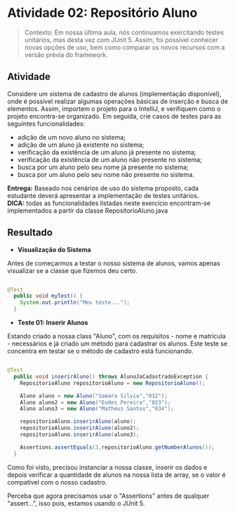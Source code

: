 <!--
<<<<<<< HEAD
# Processos-Testes-Software
Este repositório tem como objetivo registrar os meus aprendizados e as atividades executadas na disciplina de "Processos de Testes de Software" do meu 4° período.
=======
# sys-unicap

Sistema desenvolvido durante a Aula de Arquitetura em Camadas - Disciplina de Programação 3
Professor: Léuson da Silva
>>>>>>> 2dcd004 (Creating RepositorioAluno.java's Tests)
---> 

# Atividade 02: Repositório Aluno
> Contexto: Em nossa última aula, nós continuamos exercitando testes unitários, mas desta vez com JUnit 5. Assim, foi possível conhecer novas opções de uso, bem como comparar os novos recursos com a versão prévia do framework. 

## Atividade
Considere um sistema de cadastro de alunos (implementação disponível), onde é possível realizar algumas operações básicas de inserção e busca de elementos. Assim, importem o projeto para o IntelliJ, e verifiquem como o projeto encontra-se organizado. Em seguida, crie casos de testes para as seguintes funcionalidades:

- adição de um novo aluno no sistema;
- adição de um aluno já existente no sistema;
- verificação da existência de um aluno já presente no sistema;
- verificação da existência de um aluno não presente no sistema;
- busca por um aluno pelo seu nome já presente no sistema;
- busca por um aluno pelo seu nome não presente no sistema.

**Entrega:** Baseado nos cenários de uso do sistema proposto, cada estudante deverá apresentar a implementação de testes unitários. <br>
**DICA:** todas as funcionalidades listadas neste exercício encontram-se implementados a partir da classe RepositorioAluno.java

## Resultado

- **Visualização do Sistema**

Antes de começarmos a testar o nosso sistema de alunos, vamos apenas visualizar se a classe que fizemos deu certo.

```java

@Test
  public void myTest() {
    System.out.println("Meu teste...");
  }

```

- **Teste 01: Inserir Alunos**

Estando criado a nossa class "Aluno", com os requisitos - nome e matricula - necessários e já criado um método para cadastrar os alunos. Este teste se concentra em testar se o método de cadastro está funcionando. 

```java

@Test
  public void inserirAluno() throws AlunoJaCadastradoException {
    RepositorioAluno repositorioAluno = new RepositorioAluno();

    Aluno aluno = new Aluno("Samara Silvia","012");
    Aluno aluno2 = new Aluno("Eudes Pereira","023");
    Aluno aluno3 = new Aluno("Matheus Santos","034");

    repositorioAluno.inserirAluno(aluno);
    repositorioAluno.inserirAluno(aluno2);
    repositorioAluno.inserirAluno(aluno3);

    Assertions.assertEquals(3,repositorioAluno.getNumberAlunos());
  }
```

Como foi visto, precisou instanciar a nossa classe, inserir os dados e depois verificar a quantidade de alunos na nossa lista de array, se o valor é compatível com o nosso cadastro. 

Perceba que agora precisamos usar o "Assertions" antes de qualquer "assert...", isso pois, estamos usando o JUnit 5.

